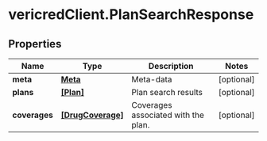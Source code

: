 # vericredClient.PlanSearchResponse

## Properties
Name | Type | Description | Notes
------------ | ------------- | ------------- | -------------
**meta** | [**Meta**](Meta.md) | Meta-data | [optional] 
**plans** | [**[Plan]**](Plan.md) | Plan search results | [optional] 
**coverages** | [**[DrugCoverage]**](DrugCoverage.md) | Coverages associated with the plan. | [optional] 


